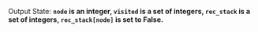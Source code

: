 Output State: **`node` is an integer, `visited` is a set of integers, `rec_stack` is a set of integers, `rec_stack[node]` is set to False.**